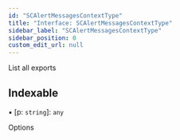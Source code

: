 ```yaml
---
id: "SCAlertMessagesContextType"
title: "Interface: SCAlertMessagesContextType"
sidebar_label: "SCAlertMessagesContextType"
sidebar_position: 0
custom_edit_url: null
---
```


List all exports

## Indexable

▪ [p: `string`]: `any`

Options
